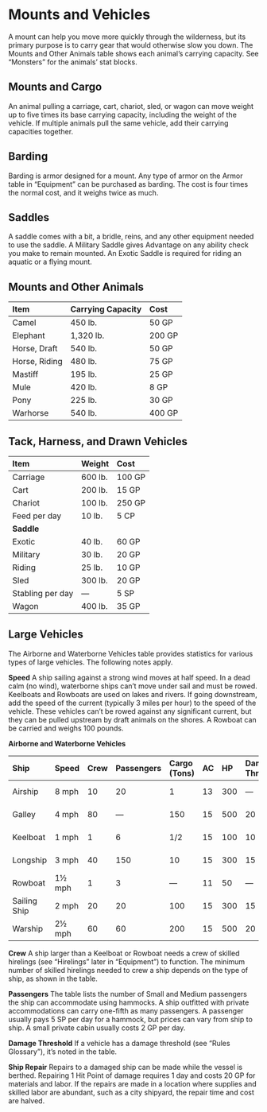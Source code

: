 # Mounts and Vehicles

A mount can help you move more quickly through the wilderness, but its primary purpose is to carry gear that would otherwise slow you down. The Mounts and Other Animals table shows each animal’s carrying capacity. See “Monsters” for the animals’ stat blocks.

## Mounts and Cargo

An animal pulling a carriage, cart, chariot, sled, or wagon can move weight up to five times its base carrying capacity, including the weight of the vehicle. If multiple animals pull the same vehicle, add their carrying capacities together.

## Barding

Barding is armor designed for a mount. Any type of armor on the Armor table in “Equipment” can be purchased as barding. The cost is four times the normal cost, and it weighs twice as much.

## Saddles

A saddle comes with a bit, a bridle, reins, and any other equipment needed to use the saddle. A Military Saddle gives Advantage on any ability check you make to remain mounted. An Exotic Saddle is required for riding an aquatic or a flying mount.

## Mounts and Other Animals

| Item         | Carrying Capacity | Cost   |
| :----------- | :---------------- | :----- |
| Camel        | 450 lb.           | 50 GP  |
| Elephant     | 1,320 lb.         | 200 GP |
| Horse, Draft | 540 lb.           | 50 GP  |
| Horse, Riding | 480 lb.           | 75 GP  |
| Mastiff      | 195 lb.           | 25 GP  |
| Mule         | 420 lb.           | 8 GP   |
| Pony         | 225 lb.           | 30 GP  |
| Warhorse     | 540 lb.           | 400 GP |

## Tack, Harness, and Drawn Vehicles

| Item            | Weight | Cost |
| :-------------- | :----- | :--- |
| Carriage        | 600 lb. | 100 GP |
| Cart            | 200 lb. | 15 GP |
| Chariot         | 100 lb. | 250 GP |
| Feed per day    | 10 lb. | 5 CP |
| **Saddle**      |        |      |
| Exotic          | 40 lb. | 60 GP |
| Military        | 30 lb. | 20 GP |
| Riding          | 25 lb. | 10 GP |
| Sled            | 300 lb. | 20 GP |
| Stabling per day | —      | 5 SP |
| Wagon           | 400 lb. | 35 GP |

## Large Vehicles

The Airborne and Waterborne Vehicles table provides statistics for various types of large vehicles. The following notes apply.

**Speed**
A ship sailing against a strong wind moves at half speed. In a dead calm (no wind), waterborne ships can’t move under sail and must be rowed. Keelboats and Rowboats are used on lakes and rivers. If going downstream, add the speed of the current (typically 3 miles per hour) to the speed of the vehicle. These vehicles can’t be rowed against any significant current, but they can be pulled upstream by draft animals on the shores. A Rowboat can be carried and weighs 100 pounds.

**Airborne and Waterborne Vehicles**

| Ship         | Speed     | Crew | Passengers | Cargo (Tons) | AC | HP  | Damage Threshold | Cost    |
| :----------- | :-------- | :--- | :--------- | :----------- | :- | :-- | :--------------- | :------ |
| Airship      | 8 mph     | 10   | 20         | 1            | 13 | 300 | —                | 40,000 GP |
| Galley       | 4 mph     | 80   | —          | 150          | 15 | 500 | 20               | 30,000 GP |
| Keelboat     | 1 mph     | 1    | 6          | 1/2          | 15 | 100 | 10               | 3,000 GP  |
| Longship     | 3 mph     | 40   | 150        | 10           | 15 | 300 | 15               | 10,000 GP |
| Rowboat      | 1½ mph    | 1    | 3          | —            | 11 | 50  | —                | 50 GP   |
| Sailing Ship | 2 mph     | 20   | 20         | 100          | 15 | 300 | 15               | 10,000 GP |
| Warship      | 2½ mph    | 60   | 60         | 200          | 15 | 500 | 20               | 25,000 GP |

**Crew**
A ship larger than a Keelboat or Rowboat needs a crew of skilled hirelings (see “Hirelings” later in “Equipment”) to function. The minimum number of skilled hirelings needed to crew a ship depends on the type of ship, as shown in the table.

**Passengers**
The table lists the number of Small and Medium passengers the ship can accommodate using hammocks. A ship outfitted with private accommodations can carry one-fifth as many passengers. A passenger usually pays 5 SP per day for a hammock, but prices can vary from ship to ship. A small private cabin usually costs 2 GP per day.

**Damage Threshold**
If a vehicle has a damage threshold (see “Rules Glossary”), it’s noted in the table.

**Ship Repair**
Repairs to a damaged ship can be made while the vessel is berthed. Repairing 1 Hit Point of damage requires 1 day and costs 20 GP for materials and labor. If the repairs are made in a location where supplies and skilled labor are abundant, such as a city shipyard, the repair time and cost are halved.
